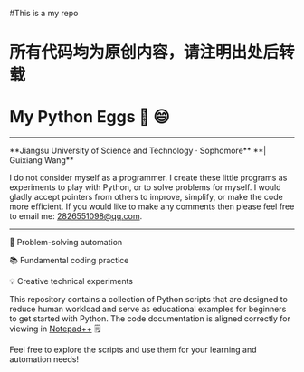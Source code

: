 #This is a my repo

# 所有代码均为原创内容，请注明出处后转载

# My Python Eggs 🐍 😄

<hr>
**Jiangsu University of Science and Technology · Sophomore**  **| Guixiang Wang**

I do not consider myself as a programmer. I create these little programs as experiments to play with Python, or to solve problems for myself. I would gladly accept pointers from others to improve, simplify, or make the code more efficient. If you would like to make any comments then please feel free to email me: 2826551098@qq.com.

<hr>
🔧 Problem-solving automation

📚 Fundamental coding practice

💡 Creative technical experiments



This repository contains a collection of Python scripts that are designed to reduce human workload and serve as educational examples for beginners to get started with Python. The code documentation is aligned correctly for viewing in [Notepad++](https://notepad-plus-plus.org/) :spiral_notepad:

Feel free to explore the scripts and use them for your learning and automation needs!

